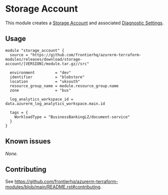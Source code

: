 # Storage Account

This module creates a [Storage Account](https://registry.terraform.io/providers/hashicorp/azurerm/latest/docs/resources/storage_account) and associated [Diagnostic Settings](https://registry.terraform.io/providers/hashicorp/azurerm/latest/docs/resources/monitor_diagnostic_setting).

## Usage

```hcl
module "storage_account" {
  source = "https://github.com/frontierhq/azurerm-terraform-modules/releases/download/storage-account/[VERSION]/module.tar.gz//src"

  environment         = "dev"
  identifier          = "blobstore"
  location            = "uksouth"
  resource_group_name = module.resource_group.name
  zone                = "bus"

  log_analytics_workspace_id = data.azurerm_log_analytics_workspace.main.id

  tags = {
    WorkloadType = "BusinessBankingLZ/document-service"
  }
}
```

## Known issues

_None._

## Contributing

See <https://github.com/frontierhq/azurerm-terraform-modules/blob/main/README.rst#contributing>.

